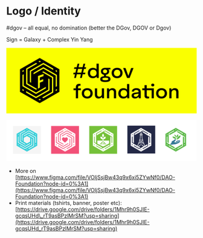 # Logo / Identity

\#dgov – all equal, no domination \(better the DGov, DGOV or Dgov\)

Sign = Galaxy + Complex Yin Yang

![](.gitbook/assets/frame-7.1%20%281%29.png)

![Context logos](.gitbook/assets/frame-8.png)

* More on [https://www.figma.com/file/VOljSsjBw43q9x6xi5ZYwNf0/DAO-Foundation?node-id=0%3A1](https://www.figma.com/file/VOljSsjBw43q9x6xi5ZYwNf0/DAO-Foundation?node-id=0%3A1)
* Print materials \(tshirts, banner, poster etc\): [https://drive.google.com/drive/folders/1Mhr9h0SJIE-gcqsUHd\_rT9asBPzlMrSM?usp=sharing](https://drive.google.com/drive/folders/1Mhr9h0SJIE-gcqsUHd_rT9asBPzlMrSM?usp=sharing)

